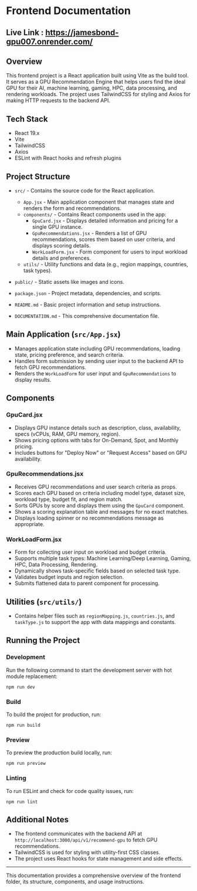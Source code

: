 # Frontend Documentation

## Live Link : https://jamesbond-gpu007.onrender.com/

## Overview

This frontend project is a React application built using Vite as the build tool. It serves as a GPU Recommendation Engine that helps users find the ideal GPU for their AI, machine learning, gaming, HPC, data processing, and rendering workloads. The project uses TailwindCSS for styling and Axios for making HTTP requests to the backend API.

## Tech Stack

- React 19.x
- Vite
- TailwindCSS
- Axios
- ESLint with React hooks and refresh plugins

## Project Structure

- `src/` - Contains the source code for the React application.

  - `App.jsx` - Main application component that manages state and renders the form and recommendations.
  - `components/` - Contains React components used in the app:
    - `GpuCard.jsx` - Displays detailed information and pricing for a single GPU instance.
    - `GpuRecommendations.jsx` - Renders a list of GPU recommendations, scores them based on user criteria, and displays scoring details.
    - `WorkLoadForm.jsx` - Form component for users to input workload details and preferences.
  - `utils/` - Utility functions and data (e.g., region mappings, countries, task types).

- `public/` - Static assets like images and icons.
- `package.json` - Project metadata, dependencies, and scripts.
- `README.md` - Basic project information and setup instructions.
- `DOCUMENTATION.md` - This comprehensive documentation file.

## Main Application (`src/App.jsx`)

- Manages application state including GPU recommendations, loading state, pricing preference, and search criteria.
- Handles form submission by sending user input to the backend API to fetch GPU recommendations.
- Renders the `WorkLoadForm` for user input and `GpuRecommendations` to display results.

## Components

### GpuCard.jsx

- Displays GPU instance details such as description, class, availability, specs (vCPUs, RAM, GPU memory, region).
- Shows pricing options with tabs for On-Demand, Spot, and Monthly pricing.
- Includes buttons for "Deploy Now" or "Request Access" based on GPU availability.

### GpuRecommendations.jsx

- Receives GPU recommendations and user search criteria as props.
- Scores each GPU based on criteria including model type, dataset size, workload type, budget fit, and region match.
- Sorts GPUs by score and displays them using the `GpuCard` component.
- Shows a scoring explanation table and messages for no exact matches.
- Displays loading spinner or no recommendations message as appropriate.

### WorkLoadForm.jsx

- Form for collecting user input on workload and budget criteria.
- Supports multiple task types: Machine Learning/Deep Learning, Gaming, HPC, Data Processing, Rendering.
- Dynamically shows task-specific fields based on selected task type.
- Validates budget inputs and region selection.
- Submits flattened data to parent component for processing.

## Utilities (`src/utils/`)

- Contains helper files such as `regionMapping.js`, `countries.js`, and `taskType.js` to support the app with data mappings and constants.

## Running the Project

### Development

Run the following command to start the development server with hot module replacement:

```
npm run dev
```

### Build

To build the project for production, run:

```
npm run build
```

### Preview

To preview the production build locally, run:

```
npm run preview
```

### Linting

To run ESLint and check for code quality issues, run:

```
npm run lint
```

## Additional Notes

- The frontend communicates with the backend API at `http://localhost:3000/api/v1/recommend-gpu` to fetch GPU recommendations.
- TailwindCSS is used for styling with utility-first CSS classes.
- The project uses React hooks for state management and side effects.

---

This documentation provides a comprehensive overview of the frontend folder, its structure, components, and usage instructions.
